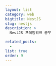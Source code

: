 ```yaml
---
layout: list
category: web
bigtitle: NestJS
slug: nestjs
description: >
  NestJS 프레임워크 공부

related_posts:
  -
list: true
order: 9
---
```

